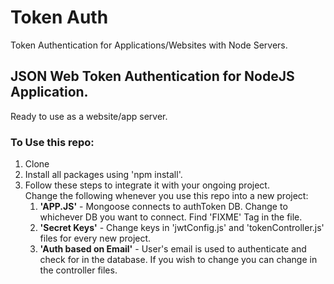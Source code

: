 # Token Auth
Token Authentication for Applications/Websites with Node Servers.

## JSON Web Token Authentication for NodeJS Application.

Ready to use as a website/app server.

### To Use this repo:

1. Clone
2. Install all packages using 'npm install'.
3. Follow these steps to integrate it with your ongoing project.<br/>
    Change the following whenever you use this repo into a new project:
    1. <b>'APP.JS'</b> - Mongoose connects to authToken DB. Change to whichever DB you want to connect. Find 'FIXME' Tag in the       file.
    2. <b>'Secret Keys'</b> - Change keys in 'jwtConfig.js' and 'tokenController.js' files for every new project.
    3. <b>'Auth based on Email'</b> - User's email is used to authenticate and check for in the database. If you wish to change       you can change in the controller files.
